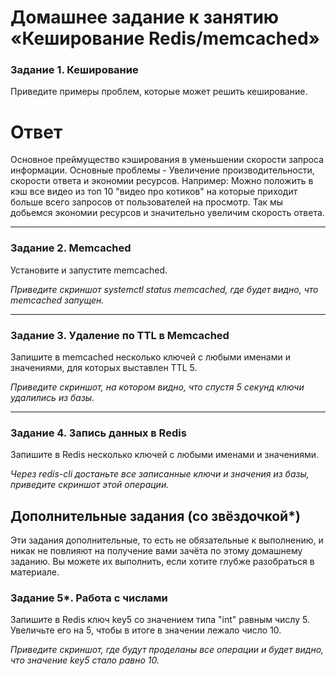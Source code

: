 # Домашнее задание к занятию «Кеширование Redis/memcached»



### Задание 1. Кеширование 

Приведите примеры проблем, которые может решить кеширование. 

# Ответ

Основное преймущество кэширования в уменьшении скорости запроса информации. Основные проблемы - Увеличение производительности, скорости ответа и экономии ресурсов.
Например: Можно положить в кэш все видео из топ 10 "видео про котиков" на которые приходит больше всего запросов от пользователей на просмотр. 
Так мы добьемся экономии ресурсов и значительно увеличим скорость ответа. 
 
---

### Задание 2. Memcached

Установите и запустите memcached.

*Приведите скриншот systemctl status memcached, где будет видно, что memcached запущен.*



---

### Задание 3. Удаление по TTL в Memcached

Запишите в memcached несколько ключей с любыми именами и значениями, для которых выставлен TTL 5. 

*Приведите скриншот, на котором видно, что спустя 5 секунд ключи удалились из базы.*

---

### Задание 4. Запись данных в Redis

Запишите в Redis несколько ключей с любыми именами и значениями. 

*Через redis-cli достаньте все записанные ключи и значения из базы, приведите скриншот этой операции.*


## Дополнительные задания (со звёздочкой*)
Эти задания дополнительные, то есть не обязательные к выполнению, и никак не повлияют на получение вами зачёта по этому домашнему заданию. Вы можете их выполнить, если хотите глубже разобраться в материале.

### Задание 5*. Работа с числами 

Запишите в Redis ключ key5 со значением типа "int" равным числу 5. Увеличьте его на 5, чтобы в итоге в значении лежало число 10.  

*Приведите скриншот, где будут проделаны все операции и будет видно, что значение key5 стало равно 10.*
